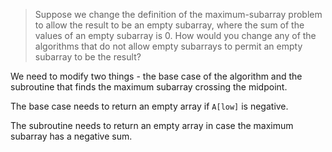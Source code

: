> Suppose we change the definition of the maximum-subarray problem to allow
> the result to be an empty subarray, where the sum of the values of an empty
> subarray is 0. How would you change any of the algorithms that do not allow
> empty subarrays to permit an empty subarray to be the result?

We need to modify two things - the base case of the algorithm and the
subroutine that finds the maximum subarray crossing the midpoint.

The base case needs to return an empty array if `A[low]` is negative.

The subroutine needs to return an empty array in case the maximum subarray has
a negative sum.
